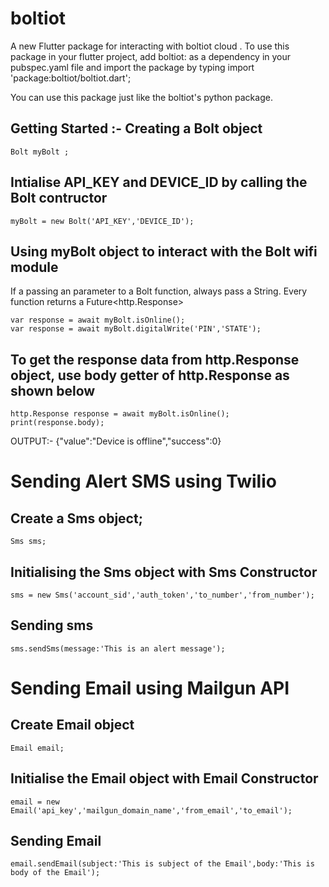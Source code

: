 # boltiot

A new Flutter package for interacting with boltiot cloud .
To use this package in your flutter project, add boltiot: as a dependency in your pubspec.yaml file
and import the package by typing
import 'package:boltiot/boltiot.dart';

You can use this package just like the boltiot's python package.

## Getting Started :- Creating a Bolt object
```
Bolt myBolt ;
```

## Intialise API_KEY and DEVICE_ID by calling the Bolt contructor
```
myBolt = new Bolt('API_KEY','DEVICE_ID');
```

## Using myBolt object to interact with the Bolt wifi module
If a passing an parameter to a Bolt function, always pass a String.
Every function returns a Future<http.Response>
```
var response = await myBolt.isOnline();
var response = await myBolt.digitalWrite('PIN','STATE');
```

## To get the response data from http.Response object, use body getter of http.Response as shown below
```
http.Response response = await myBolt.isOnline();
print(response.body);
```
OUTPUT:- {"value":"Device is offline","success":0}


# Sending Alert SMS using Twilio
## Create a Sms object;
```
Sms sms;
```
## Initialising the Sms object with Sms Constructor
```
sms = new Sms('account_sid','auth_token','to_number','from_number');
```
## Sending sms
```
sms.sendSms(message:'This is an alert message');
```

# Sending Email using Mailgun API
## Create Email object
```
Email email;
```
## Initialise the Email object with Email Constructor
```
email = new Email('api_key','mailgun_domain_name','from_email','to_email');
```
## Sending Email
```
email.sendEmail(subject:'This is subject of the Email',body:'This is body of the Email');
```